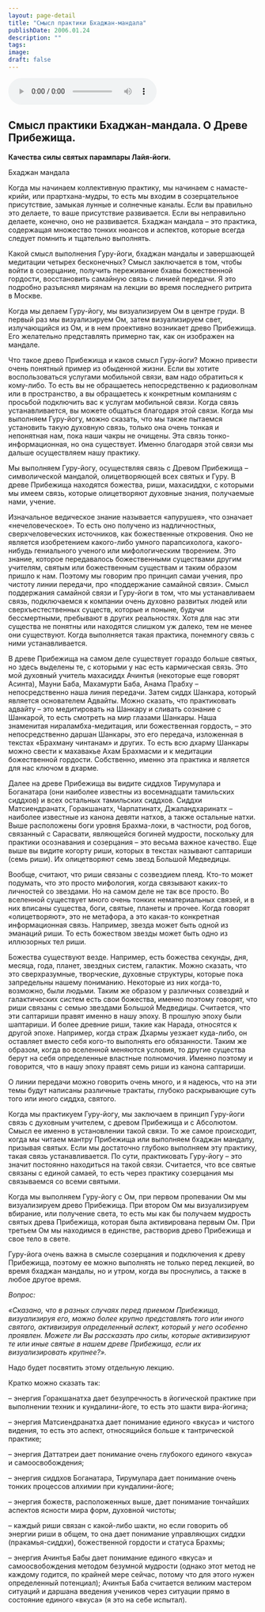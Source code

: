 ```yaml
---
layout: page-detail
title: "Смысл практики Бхаджан-мандала"
publishDate: 2006.01.24
description: ""
tags:
image:
draft: false
---
```


<audio title="2006.01.24 - Смысл практики Бхаджан-мандала.mp3" src="/upload/iblock/be1/be182dc456b51f328d68f57b0d59c996.mp3" controls=""></audio>

## **Смысл практики Бхаджан-мандала. О Древе Прибежища.**  
**Качества силы святых парампары Лайя-йоги.**  
  
  
Бхаджан мандала

 Когда мы начинаем коллективную практику, мы начинаем с намасте-крийи, или прартхана-мудры, то есть мы входим в созерцательное присутствие, замыкая лунные и солнечные каналы. Если вы правильно это делаете, то ваше присутствие развивается. Если вы неправильно делаете, конечно, оно не развивается. Бхаджан мандала – это практика, содержащая множество тонких нюансов и аспектов, которые всегда следует помнить и тщательно выполнять.

 Какой смысл выполнения Гуру-йоги, бхаджан мандалы и завершающей медитации четырех бесконечных? Смысл заключается в том, чтобы войти в созерцание, получить переживание бхавы божественной гордости, восстановить самайную связь с линией передачи. Я это подробно разъяснял мирянам на лекции во время последнего ритрита в Москве.

 Когда мы делаем Гуру-йогу, мы визуализируем Ом в центре груди. В первый раз мы визуализируем Ом, затем визуализируем свет, излучающийся из Ом, и в нем проективно возникает древо Прибежища. Его желательно представлять примерно так, как он изображен на мандале.

 Что такое древо Прибежища и каков смысл Гуру-йоги? Можно привести очень понятный пример из обыденной жизни. Если вы хотите воспользоваться услугами мобильной связи, вам надо обратиться к кому-либо. То есть вы не обращаетесь непосредственно к радиоволнам или в пространство, а вы обращаетесь к конкретным компаниям с просьбой подключить вас к услугам мобильной связи. Когда связь устанавливается, вы можете общаться благодаря этой связи. Когда мы выполняем Гуру-йогу, можно сказать, что мы также пытаемся установить такую духовную связь, только она очень тонкая и непонятная нам, пока наши чакры не очищены. Эта связь тонко-информационная, но она существует. Именно благодаря этой связи мы дальше осуществляем нашу практику.

 Мы выполняем Гуру-йогу, осуществляя связь с Древом Прибежища – символической мандалой, олицетворяющей всех святых и Гуру. В древе Прибежища находятся божества, риши, махасиддхи, с которыми мы имеем связь, которые олицетворяют духовные знания, получаемые нами, учение.

 Изначальное ведическое знание называется «апурушея», что означает «нечеловеческое». То есть оно получено из надличностных, сверхчеловеческих источников, как божественные откровения. Оно не является изобретением какого-либо умного парапсихолога, какого-нибудь гениального ученого или мифологическим творением. Это знание, которое передавалось божественными существами другим учителям, святым или божественным существам и таким образом пришло к нам. Поэтому мы говорим про принцип самаи учения, про чистоту линии передачи, про «поддержание самайной связи». Смысл поддержания самайной связи и Гуру-йоги в том, что мы устанавливаем связь, подключаемся к компании очень духовно развитых людей или сверхъестественных существ, которые и поныне, будучи бессмертными, пребывают в других реальностях. Хотя для нас эти существа не понятны или находятся слишком уж далеко, тем не менее они существуют. Когда выполняется такая практика, понемногу связь с ними устанавливается.

 В древе Прибежища на самом деле существует гораздо больше святых, но здесь выделены те, с которыми у нас есть кармическая связь. Это мой духовный учитель махасиддх Ачинтья (некоторые еще говорят Асинта), Мауни Баба, Махамурти Баба, Анама Прабху – непосредственно наша линия передачи. Затем сиддх Шанкара, который является основателем Адвайты. Можно сказать, что практиковать адвайту – это медитировать на Шанкару и сливать сознание с Шанкарой, то есть смотреть на мир глазами Шанкары. Наша знаменитая нираламбха-медитация, или божественная гордость, – это непосредственно даршан Шанкары, это его передача, изложенная в текстах «Брахману чинтанам» и других. То есть всю дхарму Шанкары можно свести к махавакье Ахам Брахмасми и к медитации божественной гордости. Собственно, именно эта практика и является для нас ключом в дхарме.

 Далее на древе Прибежища вы видите сиддхов Тирумулара и Боганатара (они наиболее известны из восемнадцати тамильских сиддхов) и всех остальных тамильских сиддхов. Сиддхи Матсиендранатх, Горакшанатх, Чарпатинатх, Джаландхаринатх – наиболее известные из канона девяти натхов, а также остальные натхи. Выше расположены боги уровня Брахма-локи, в частности, род богов, связанный с Сарасвати, являющейся богиней мудрости, поскольку для практики осознавания и созерцания – это весьма важное качество. Еще выше вы видите когорту риши, которых в текстах называют саптариши (семь риши). Их олицетворяют семь звезд Большой Медведицы.

 Вообще, считают, что риши связаны с созвездием плеяд. Кто-то может подумать, что это просто мифология, когда связывают каких-то личностей со звездами. Но на самом деле не так все просто. Во вселенной существует много очень тонких нематериальных связей, и в них вписаны существа, боги, святые, планеты и прочее. Когда говорят «олицетворяют», это не метафора, а это какая-то конкретная информационная связь. Например, звезда может быть одной из эманаций риши. То есть божеством звезды может быть одно из иллюзорных тел риши.

 Божества существуют везде. Например, есть божества секунды, дня, месяца, года, планет, звездных систем, галактик. Можно сказать, что это сверхразумные, творческие, духовные структуры, которые пока запредельны нашему пониманию. Некоторые из них когда-то, возможно, были людьми. Таким же образом у различных созвездий и галактических систем есть свои божества, именно поэтому говорят, что риши связаны с семью звездами Большой Медведицы. Считается, что эти саптариши правят именно в нашу эпоху. В прошлую эпоху были шаптариши. И более древние риши, такие как Нарада, относятся к другой эпохе. Например, когда страж Дхармы уезжает куда-либо, он оставляет вместо себя кого-то выполнять его обязанности. Таким же образом, когда во вселенной меняются условия, то другие существа берут на себя определенные властные полномочия. Именно поэтому и говорится, что в нашу эпоху правят семь риши из канона саптариши.

 О линии передачи можно говорить очень много, и я надеюсь, что на эти темы будут написаны различные трактаты, глубоко раскрывающие суть того или иного сиддха, святого.

 Когда мы практикуем Гуру-йогу, мы заключаем в принцип Гуру-йоги связь с духовным учителем, с древом Прибежища и с Абсолютом. Смысл ее именно в установлении такой связи. То же самое происходит, когда мы читаем мантру Прибежища или выполняем бхаджан мандалу, призывая святых. Если мы достаточно глубоко выполняем эту практику, такая связь устанавливается. По сути, практиковать Гуру-йогу – это значит постоянно находиться на такой связи. Считается, что все святые связаны с единой самаей, то есть через практику созерцания мы связываемся со всеми святыми.

 Когда мы выполняем Гуру-йогу с Ом, при первом пропевании Ом мы визуализируем древо Прибежища. При втором Ом мы визуализируем вбирание, или получение света, то есть мы как бы получаем мудрость святых древа Прибежища, которая была активирована первым Ом. При третьем Ом мы находимся в единстве, растворив древо Прибежища и свое тело в свете.

 Гуру-йога очень важна в смысле созерцания и подключения к древу Прибежища, поэтому ее можно выполнять не только перед лекцией, во время бхаджан мандалы, но и утром, когда вы проснулись, а также в любое другое время.

  
_Вопрос:_ 

 _«Сказано, что в разных случаях перед приемом Прибежища, визуализируя его, можно более крупно представлять того или иного святого, активизируя определенный аспект, который у него особенно проявлен. Можете ли Вы рассказать про силы, которые активизируют те или иные святые в нашем древе Прибежища, если их визуализировать крупнее?»._ 

  
 Надо будет посвятить этому отдельную лекцию.

 Кратко можно сказать так:

 – энергия Горакшанатха дает безупречность в йогической практике при выполнении техник и кундалини-йоге, то есть это шакти вира-йогина;

 – энергия Матсиендранатха дает понимание единого «вкуса» и чистого видения, то есть это аспект, относящийся больше к тантрической практике;

 – энергия Даттатреи дает понимание очень глубокого единого «вкуса» и самоосвобождения;

 – энергия сиддхов Боганатара, Тирумулара дает понимание очень тонких процессов алхимии при кундалини-йоге;

 – энергия божеств, расположенных выше, дает понимание тончайших аспектов ясности мира форм, духовной чистоты;

 – каждый риши связан с какой-либо шакти, но если говорить об энергии риши в общем, то она дает понимание управляющих сиддхи (пракамья-сиддхи), божественной гордости и статуса Брахмы;

 – энергия Ачинтья Бабы дает понимание единого «вкуса» и самоосвобождения методом безумной мудрости (однако этот метод не каждому годится, по крайней мере сейчас, потому что для этого нужен определенный потенциал); Ачинтья Баба считается великим мастером ситуаций и даршана введения учеников через ситуации прямо в состояние единого «вкуса» (я это на себе испытал).
  
  

